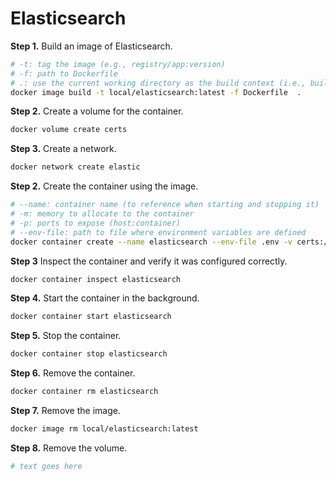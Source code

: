 # Elasticsearch

**Step 1.** Build an image of Elasticsearch.
```bash
# -t: tag the image (e.g., registry/app:version)
# -f: path to Dockerfile
# .: use the current working directory as the build context (i.e., build from here)
docker image build -t local/elasticsearch:latest -f Dockerfile  . 
```

**Step 2.** Create a volume for the container.
```bash
docker volume create certs
```

**Step 3.** Create a network.
```bash
docker network create elastic
```

**Step 2.** Create the container using the image. 
```bash
# --name: container name (to reference when starting and stopping it) 
# -m: memory to allocate to the container
# -p: ports to expose (host:container)
# --env-file: path to file where environment variables are defined
docker container create --name elasticsearch --env-file .env -v certs:/usr/share/elasticsearch/config/certs/ -p 9200:9200 --network elastic local/elasticsearch:latest
```

**Step 3** Inspect the container and verify it was configured correctly. 
```bash
docker container inspect elasticsearch
```

**Step 4.** Start the container in the background.
```bash
docker container start elasticsearch
```

**Step 5.** Stop the container. 
```bash
docker container stop elasticsearch
```

**Step 6.** Remove the container. 
```bash
docker container rm elasticsearch
```

**Step 7.** Remove the image. 
```bash
docker image rm local/elasticsearch:latest
```

**Step 8.** Remove the volume.
```bash
# text goes here
```